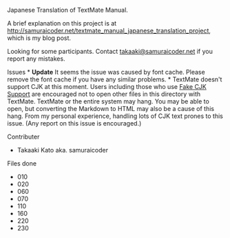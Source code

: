 Japanese Translation of TextMate Manual.

A brief explanation on this project is at <http://samuraicoder.net/textmate_manual_japanese_translation_project>, which is my blog post.

Looking for some participants.
Contact <takaaki@samuraicoder.net> if you report any mistakes.

Issues
	* **Update** It seems the issue was caused by font cache. Please remove the font cache if you have any similar problems. 
	* TextMate doesn't support CJK at this moment. Users including those who use [Fake CJK Support](http://macromates.com/blog/archives/2006/11/09/faking-cjk-support/) are encouraged not to open other files in this directory with TextMate. TextMate or the entire system may hang. You may be able to open, but converting the Markdown to HTML may also be a cause of this hang. From my personal experience, handling lots of CJK text prones to this issue. (Any report on this issue is encouraged.)



Contributer
* Takaaki Kato aka. samuraicoder

Files done
* 010
* 020
* 060
* 070
* 110
* 160
* 220
* 230
